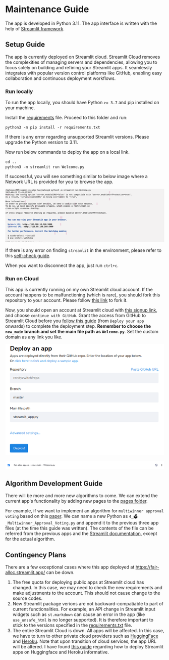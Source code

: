 # Maintenance Guide

The app is developed in Python 3.11. The app interface is written with the help of [Streamlit framework](https://streamlit.io/).

## Setup Guide

The app is currently deployed on Streamlit cloud. Streamlit Cloud removes the complexities of managing servers and dependencies, allowing you to focus solely on building and refining your Streamlit apps. It seamlessly integrates with popular version control platforms like GitHub, enabling easy collaboration and continuous deployment workflows.

### Run locally

To run the app locally, you should have Python `>= 3.7` and pip installed on your machine.

Install the [requirements](./requirements.txt) file. Proceed to this folder and run:

```
python3 -m pip install -r requirements.txt
```

If there is any error regarding unsupported Streamlit versions. Please upgrade the Python version to 3.11.

Now run below commands to deploy the app on a local link.

```
cd ..
python3 -m streamlit run Welcome.py
```

If successful, you will see something similar to below image where a Network URL is provided for you to browse the app.

![Local run](./deploy_info.png)

If there is any error on finding `streamlit` in the environment, please refer to this [self-check guide](https://docs.streamlit.io/knowledge-base/using-streamlit/sanity-checks).

When you want to disconnect the app, just run `ctrl+c`.

### Run on Cloud

This app is currently running on my own Streamlit cloud account. If the account happens to be malfunctioning (which is rare), you should fork this repository to your account. Please follow [this link](https://github.com/JThh/fair-alloc-app-ra/fork) to fork it.

Now, you should open an account at Streamlit cloud with [this signup link](https://share.streamlit.io/signup), and choose `continue with GitHub`. Grant the access from GitHub to Streamlit Cloud before you [follow this guide](https://docs.streamlit.io/streamlit-community-cloud/get-started/deploy-an-app) (from `Deploy your app` onwards) to complete the deployment step. **Remember to choose the `new_main` branch and set the main file path as `Welcome.py`**. Set the custom domain as any link you like.

![Deployment Choices](./deploy-an-app.png)

![Streamlit Deployment Success](./deploy-msg.png)


## Algorithm Development Guide

There will be more and more new algorithms to come. We can extend the current app's functionality by adding new pages to the [pages folder](../pages/). 

For example, if we want to implement an algorithm for `multiwinner approval voting` based on this [paper](https://arxiv.org/pdf/2112.05994.pdf). We can name a new Python as `4_🗳️_Multiwinner_Approval_Voting.py` and append it to the previous three app files (at the time this guide was written). The contents of the file can be referred from the previous apps and the [Streamlit documentation](https://docs.streamlit.io/), except for the actual algorithm.


## Contingency Plans

There are a few exceptional cases where this app deployed at https://fair-alloc.streamlit.app/ can be down.  

1. The free quota for deploying public apps at Streamlit cloud has changed. In this case, we may need to check the new requirements and make adjustments to the account. This should not cause change to the source codes.
2. New Streamlit package verions are not backward-compatiable to part of current functionalities. For example, an API change in Streamlit input widgets such as `st.markdown` can cause an error in the app (like `use_unsafe_html` is no longer supported). It is therefore important to stick to the versions specified in the [requirements.txt](./requirements.txt) file.
3. The entire Streamlit Cloud is down. All apps will be affected. In this case, we have to turn to other private cloud providers such as [HuggingFace](https://huggingface.co/spaces/launch) and [Heroku](https://www.heroku.com/home). Note that upon transition of cloud services, the app URL will be altered. I have found [this guide](https://huggingface.co/spaces/facebook/MusicGen) regarding how to deploy Streamlit apps on Huggingface and Heroku informative. 